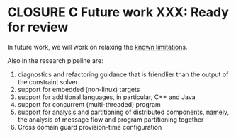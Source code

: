 # CLOSURE C Future work **XXX: Ready for review**

In future work, we will work on relaxing the [known limitations](#limitations).

Also in the research pipeline are:
  
1. diagnostics and refactoring guidance that is friendlier than the output of
the constraint solver
2. support for embedded (non-linux) targets 
3. support for additional languages, in particular, C++ and Java 
4. support for concurrent (multi-threaded) program
5. support for analysis and partitioning of distributed components, namely, the analysis of message flow and program partitioning together
6. Cross domain guard provision-time configuration    

